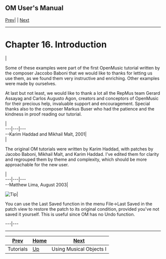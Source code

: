 OM User's Manual  
---  
[Prev](tut.gen)| | [Next](tut.gen.1-9)  
  
* * *

# Chapter 16. Introduction

 |

Some of these examples were part of the first OpenMusic tutorial written by
the composer Jaccobo Baboni that we would like to thanks for letting us use
them, as we found them very instructive and enriching. Other examples were
made by ourselves.

At last but not least, we would like to thank a lot all the RepMus team Gerard
Assayag and Carlos Augusto Agon, creators and conceptors of OpenMusic for
their precious help, invaluable support and encouragement. Special thanks also
to the composer Markus Buser who had the patience and the kindness in proof
reading our tutorial.

|  
---|---|---  
\--Karim Haddad and Mikhail Malt, 2001|  
 |

The original OM tutorials were written by Karim Haddad, with patches by Jacobo
Baboni, Mikhail Malt, and Karim Haddad. I've edited them for clarity and
regrouped them by theme and complexity, which should be more approachable for
the new user.

|  
---|---|---  
\--Matthew Lima, August 2003|  
  
![Tip](/figures/images/tip.gif)|

You can use the Last Saved function in the menu File->Last Saved in the patch
view to restore the patch to its original condition, provided you've not saved
it yourself. This is useful since OM has no Undo function.  
  
---|---  
  
* * *

[Prev](tut.gen)| [Home](index)| [Next](tut.gen.1-9)  
---|---|---  
Tutorials| [Up](tut.gen)| Using Musical Objects I

